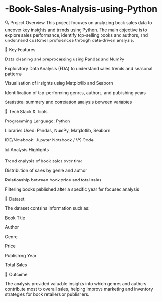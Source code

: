 # -Book-Sales-Analysis-using-Python
🔍 Project Overview
 This project focuses on analyzing book sales data to uncover key insights and trends using Python. The main objective is to explore sales performance, identify top-selling books and authors, and understand customer preferences through data-driven analysis.
 
🧩 Key Features

Data cleaning and preprocessing using Pandas and NumPy

Exploratory Data Analysis (EDA) to understand sales trends and seasonal patterns

Visualization of insights using Matplotlib and Seaborn

Identification of top-performing genres, authors, and publishing years

Statistical summary and correlation analysis between variables

🧠 Tech Stack & Tools

Programming Language: Python

Libraries Used: Pandas, NumPy, Matplotlib, Seaborn

IDE/Notebook: Jupyter Notebook / VS Code

📊 Analysis Highlights

Trend analysis of book sales over time

Distribution of sales by genre and author

Relationship between book price and total sales

Filtering books published after a specific year for focused analysis

📁 Dataset

The dataset contains information such as:

Book Title

Author

Genre

Price

Publishing Year

Total Sales



🚀 Outcome

The analysis provided valuable insights into which genres and authors contribute most to overall sales, helping improve marketing and inventory strategies for book retailers or publishers.
